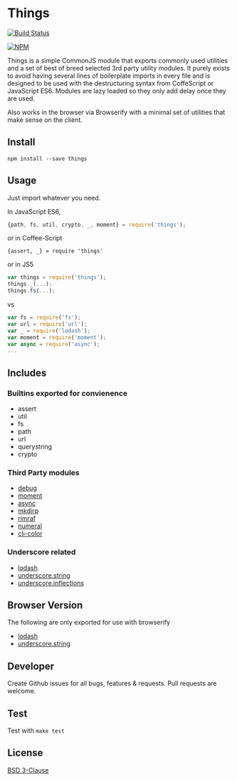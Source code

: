 # Things #

[![Build Status](https://travis-ci.org/OctaveWealth/things.png?branch=master)](https://travis-ci.org/OctaveWealth/things)

[![NPM](https://nodei.co/npm/things.png?downloads=true)](https://nodei.co/npm/things/)

Things is a simple CommonJS module that exports commonly used utilities and a set of best of breed selected 3rd party utility modules. It purely exists to avoid having several lines of boilerplate imports in every file and is designed to be used with the destructuring syntax from CoffeScript or JavaScript ES6. Modules are lazy loaded so they only add delay once they are used. 

Also works in the browser via Browserify with a minimal set of utilities that make sense on the client.

## Install ##

```
npm install --save things
```

## Usage ##
Just import whatever you need.

In JavaScript ES6,

```js
{path, fs, util, crypto, _, moment} = require('things');
```

or in Coffee-Script

```coffee-script
{assert, _} = require 'things'
```

or in JS5

```js
var things = require('things');
things._(...);
things.fs(...); 
```

vs

```js
var fs = require('fs');
var url = require('url');
var _ = require('lodash');
var moment = require('moment');
var async = require('async');
...
```

## Includes ##

### Builtins exported for convienence ###
* assert
* util
* fs
* path
* url
* querystring
* crypto

### Third Party modules ###
* [debug](https://github.com/visionmedia/debug)
* [moment](http://momentjs.com/)
* [async](https://github.com/caolan/async)
* [mkdirp](https://github.com/substack/node-mkdirp)
* [rimraf](https://github.com/isaacs/rimraf)
* [numeral](https://github.com/adamwdraper/Numeral-js)
* [cli-color](https://github.com/medikoo/cli-color)

### Underscore related ###
* [lodash](http://lodash.com/)
* [underscore.string](http://epeli.github.io/underscore.string/)
* [underscore.inflections](https://github.com/geetarista/underscore.inflections)

## Browser Version ##
The following are only exported for use with browserify
* [lodash](http://lodash.com/)
* [underscore.string](http://epeli.github.io/underscore.string/)

## Developer ###
Create Github issues for all bugs, features & requests. Pull requests are welcome.

## Test ###
Test with `make test`

## License ##
[BSD 3-Clause](LICENSE)
